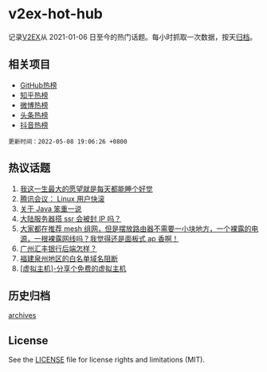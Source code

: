 # v2ex-hot-hub

 记录[V2EX](https://www.v2ex.com/)从 2021-01-06 日至今的热门话题。每小时抓取一次数据，按天[归档](archives)。
 
 ## 相关项目

- [GitHub热榜](https://github.com/lonnyzhang423/github-hot-hub)
- [知乎热榜](https://github.com/lonnyzhang423/zhihu-hot-hub)
- [微博热榜](https://github.com/lonnyzhang423/weibo-hot-hub)
- [头条热榜](https://github.com/lonnyzhang423/toutiao-hot-hub)
- [抖音热榜](https://github.com/lonnyzhang423/douyin-hot-hub)


 `更新时间：2022-05-08 19:06:26 +0800`

## 热议话题

1. [我这一生最大的愿望就是每天都能睡个好觉](https://www.v2ex.com/t/851523)
1. [腾讯会议： Linux 用户快滚](https://www.v2ex.com/t/851449)
1. [关于 Java 笨重一说](https://www.v2ex.com/t/851477)
1. [大陆服务器搭 ssr 会被封 IP 吗？](https://www.v2ex.com/t/851443)
1. [大家都在推荐 mesh 组网，但是摆放路由器不需要一小块地方，一个裸露的电源，一根裸露网线吗？我觉得还是面板式 ap 香啊！](https://www.v2ex.com/t/851454)
1. [广州汇丰银行后端怎样？](https://www.v2ex.com/t/851445)
1. [福建泉州地区的白名单域名阻断](https://www.v2ex.com/t/851525)
1. [[虚拟主机]-分享个免费的虚拟主机](https://www.v2ex.com/t/851530)

## 历史归档

[archives](archives)

## License

See the [LICENSE](LICENSE) file for license rights and limitations (MIT).
